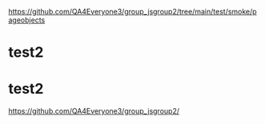 

https://github.com/QA4Everyone3/group_jsgroup2/tree/main/test/smoke/pageobjects

# test2

# test2


https://github.com/QA4Everyone3/group_jsgroup2/








